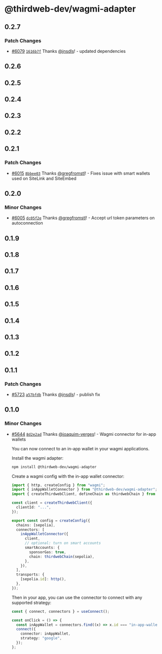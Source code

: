 # @thirdweb-dev/wagmi-adapter

## 0.2.7

### Patch Changes

- [#6079](https://github.com/thirdweb-dev/js/pull/6079) [`1616b7f`](https://github.com/thirdweb-dev/js/commit/1616b7f6198d43fc48a1269b1cca93958cbf7dba) Thanks [@jnsdls](https://github.com/jnsdls)! - updated dependencies

## 0.2.6

## 0.2.5

## 0.2.4

## 0.2.3

## 0.2.2

## 0.2.1

### Patch Changes

- [#6015](https://github.com/thirdweb-dev/js/pull/6015) [`8bbee03`](https://github.com/thirdweb-dev/js/commit/8bbee03c77abe95d2c4a48b46fefa9086de3b749) Thanks [@gregfromstl](https://github.com/gregfromstl)! - Fixes issue with smart wallets used on SiteLink and SiteEmbed

## 0.2.0

### Minor Changes

- [#6005](https://github.com/thirdweb-dev/js/pull/6005) [`dc05f2e`](https://github.com/thirdweb-dev/js/commit/dc05f2ea3c346ca96d3613c1a94a2b5ce57fe95d) Thanks [@gregfromstl](https://github.com/gregfromstl)! - Accept url token parameters on autoconnection

## 0.1.9

## 0.1.8

## 0.1.7

## 0.1.6

## 0.1.5

## 0.1.4

## 0.1.3

## 0.1.2

## 0.1.1

### Patch Changes

- [#5723](https://github.com/thirdweb-dev/js/pull/5723) [`a57bfdb`](https://github.com/thirdweb-dev/js/commit/a57bfdb5658c431eed27fc2952cc4319c364a89c) Thanks [@jnsdls](https://github.com/jnsdls)! - publish fix

## 0.1.0

### Minor Changes

- [#5644](https://github.com/thirdweb-dev/js/pull/5644) [`8d2e2ad`](https://github.com/thirdweb-dev/js/commit/8d2e2ad92db675315f6950b787fd6a5f426e249e) Thanks [@joaquim-verges](https://github.com/joaquim-verges)! - Wagmi connector for in-app wallets

  You can now connect to an in-app wallet in your wagmi applications.

  Install the wagmi adapter:

  ```bash
  npm install @thirdweb-dev/wagmi-adapter
  ```

  Create a wagmi config with the in-app wallet connector:

  ```ts
  import { http, createConfig } from "wagmi";
  import { inAppWalletConnector } from "@thirdweb-dev/wagmi-adapter";
  import { createThirdwebClient, defineChain as thirdwebChain } from "thirdweb";

  const client = createThirdwebClient({
    clientId: "...",
  });

  export const config = createConfig({
    chains: [sepolia],
    connectors: [
      inAppWalletConnector({
        client,
        // optional: turn on smart accounts
        smartAccounts: {
          sponsorGas: true,
          chain: thirdwebChain(sepolia),
        },
      }),
    ],
    transports: {
      [sepolia.id]: http(),
    },
  });
  ```

  Then in your app, you can use the connector to connect with any supported strategy:

  ```ts
  const { connect, connectors } = useConnect();

  const onClick = () => {
    const inAppWallet = connectors.find((x) => x.id === "in-app-wallet");
    connect({
      connector: inAppWallet,
      strategy: "google",
    });
  };
  ```
